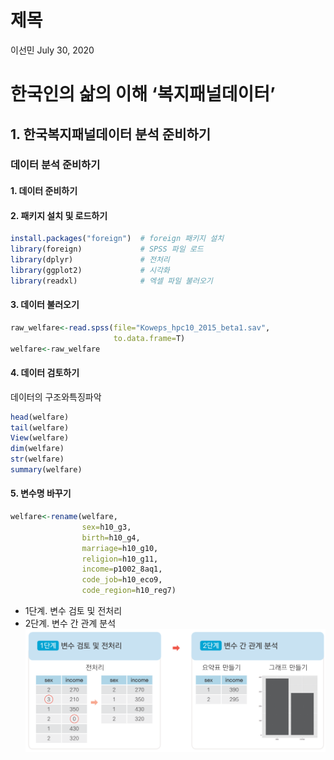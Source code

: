 제목
================
이선민
July 30, 2020

# 한국인의 삶의 이해 ‘복지패널데이터’

## 1\. 한국복지패널데이터 분석 준비하기

### 데이터 분석 준비하기

#### 1\. 데이터 준비하기

#### 2\. 패키지 설치 및 로드하기

``` r
install.packages("foreign")  # foreign 패키지 설치
library(foreign)             # SPSS 파일 로드
library(dplyr)               # 전처리
library(ggplot2)             # 시각화
library(readxl)              # 엑셀 파일 불러오기
```

#### 3\. 데이터 불러오기

``` r
raw_welfare<-read.spss(file="Koweps_hpc10_2015_beta1.sav",
                       to.data.frame=T)
welfare<-raw_welfare
```

#### 4\. 데이터 검토하기

데이터의 구조와특징파악

``` r
head(welfare)
tail(welfare)
View(welfare)
dim(welfare)
str(welfare)
summary(welfare)
```

#### 5\. 변수명 바꾸기

``` r
welfare<-rename(welfare,
                sex=h10_g3,
                birth=h10_g4,
                marriage=h10_g10,
                religion=h10_g11,
                income=p1002_8aq1,
                code_job=h10_eco9,
                code_region=h10_reg7)
```

  - 1단계. 변수 검토 및 전처리
  - 2단계. 변수 간 관계 분석 ![](img/09_01.png)
